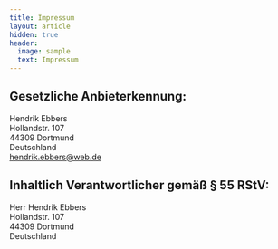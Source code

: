 ```yaml
---
title: Impressum
layout: article
hidden: true
header:
  image: sample
  text: Impressum
---
```


## Gesetzliche Anbieterkennung:

Hendrik Ebbers  
Hollandstr. 107  
44309 Dortmund  
Deutschland  
hendrik.ebbers@web.de

## Inhaltlich Verantwortlicher gemäß § 55 RStV:

Herr Hendrik Ebbers  
Hollandstr. 107  
44309 Dortmund  
Deutschland


